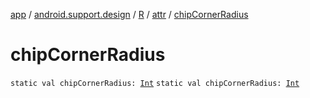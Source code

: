 [app](../../../index.md) / [android.support.design](../../index.md) / [R](../index.md) / [attr](index.md) / [chipCornerRadius](./chip-corner-radius.md)

# chipCornerRadius

`static val chipCornerRadius: `[`Int`](https://kotlinlang.org/api/latest/jvm/stdlib/kotlin/-int/index.html)
`static val chipCornerRadius: `[`Int`](https://kotlinlang.org/api/latest/jvm/stdlib/kotlin/-int/index.html)